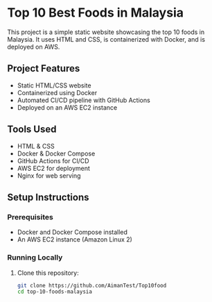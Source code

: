 # Top 10 Best Foods in Malaysia

This project is a simple static website showcasing the top 10 foods in Malaysia. It uses HTML and CSS, is containerized with Docker, and is deployed on AWS.

## Project Features
- Static HTML/CSS website
- Containerized using Docker
- Automated CI/CD pipeline with GitHub Actions
- Deployed on an AWS EC2 instance

## Tools Used
- HTML & CSS
- Docker & Docker Compose
- GitHub Actions for CI/CD
- AWS EC2 for deployment
- Nginx for web serving

## Setup Instructions

### Prerequisites
- Docker and Docker Compose installed
- An AWS EC2 instance (Amazon Linux 2)

### Running Locally
1. Clone this repository:
   ```bash
   git clone https://github.com/AimanTest/Top10food
   cd top-10-foods-malaysia
